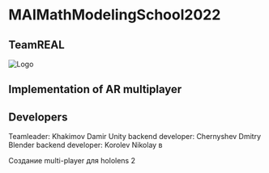 # MAIMathModelingSchool2022

## TeamREAL
![Logo](blob:https://web.telegram.org/ea6d7e9e-7772-4021-88f1-be73d8d584dd)

## Implementation of AR multiplayer

## Developers
Teamleader: Khakimov Damir 
Unity backend developer: Chernyshev Dmitry
Blender backend developer: Korolev Nikolay
в

Создание multi-player для hololens 2
